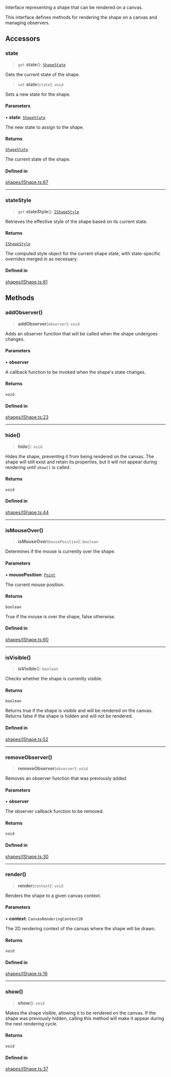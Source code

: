 Interface representing a shape that can be rendered on a canvas.

This interface defines methods for rendering the shape on a canvas and managing observers.

## Accessors

### state

> `get` **state**(): [`ShapeState`](../enumerations/ShapeState.md)

Gets the current state of the shape.

> `set` **state**(`state`): `void`

Sets a new state for the shape.

#### Parameters

• **state**: [`ShapeState`](../enumerations/ShapeState.md)

The new state to assign to the shape.

#### Returns

[`ShapeState`](../enumerations/ShapeState.md)

The current state of the shape.

#### Defined in

[shapes/IShape.ts:67](https://github.com/avolutions/canvas-painter/blob/main/src/shapes/IShape.ts#L67)

***

### stateStyle

> `get` **stateStyle**(): [`IShapeStyle`](IShapeStyle.md)

Retrieves the effective style of the shape based on its current state.

#### Returns

[`IShapeStyle`](IShapeStyle.md)

The computed style object for the current shape state, with state-specific overrides merged in as necessary.

#### Defined in

[shapes/IShape.ts:81](https://github.com/avolutions/canvas-painter/blob/main/src/shapes/IShape.ts#L81)

## Methods

### addObserver()

> **addObserver**(`observer`): `void`

Adds an observer function that will be called when the shape undergoes changes.

#### Parameters

• **observer**

A callback function to be invoked when the shape's state changes.

#### Returns

`void`

#### Defined in

[shapes/IShape.ts:23](https://github.com/avolutions/canvas-painter/blob/main/src/shapes/IShape.ts#L23)

***

### hide()

> **hide**(): `void`

Hides the shape, preventing it from being rendered on the canvas.
The shape will still exist and retain its properties, but it will not
appear during rendering until `show()` is called.

#### Returns

`void`

#### Defined in

[shapes/IShape.ts:44](https://github.com/avolutions/canvas-painter/blob/main/src/shapes/IShape.ts#L44)

***

### isMouseOver()

> **isMouseOver**(`mousePosition`): `boolean`

Determines if the mouse is currently over the shape.

#### Parameters

• **mousePosition**: [`Point`](../classes/Point.md)

The current mouse position.

#### Returns

`boolean`

True if the mouse is over the shape, false otherwise.

#### Defined in

[shapes/IShape.ts:60](https://github.com/avolutions/canvas-painter/blob/main/src/shapes/IShape.ts#L60)

***

### isVisible()

> **isVisible**(): `boolean`

Checks whether the shape is currently visible.

#### Returns

`boolean`

Returns true if the shape is visible and will be rendered on the canvas.
         Returns false if the shape is hidden and will not be rendered.

#### Defined in

[shapes/IShape.ts:52](https://github.com/avolutions/canvas-painter/blob/main/src/shapes/IShape.ts#L52)

***

### removeObserver()

> **removeObserver**(`observer`): `void`

Removes an observer function that was previously added.

#### Parameters

• **observer**

The observer callback function to be removed.

#### Returns

`void`

#### Defined in

[shapes/IShape.ts:30](https://github.com/avolutions/canvas-painter/blob/main/src/shapes/IShape.ts#L30)

***

### render()

> **render**(`context`): `void`

Renders the shape to a given canvas context.

#### Parameters

• **context**: `CanvasRenderingContext2D`

The 2D rendering context of the canvas where the shape will be drawn.

#### Returns

`void`

#### Defined in

[shapes/IShape.ts:16](https://github.com/avolutions/canvas-painter/blob/main/src/shapes/IShape.ts#L16)

***

### show()

> **show**(): `void`

Makes the shape visible, allowing it to be rendered on the canvas.
If the shape was previously hidden, calling this method will make it appear
during the next rendering cycle.

#### Returns

`void`

#### Defined in

[shapes/IShape.ts:37](https://github.com/avolutions/canvas-painter/blob/main/src/shapes/IShape.ts#L37)
